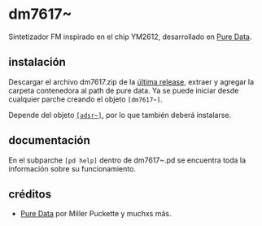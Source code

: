 # dm7617~
Sintetizador FM inspirado en el chip YM2612, desarrollado en [Pure Data](https://github.com/pure-data/pure-data).


## instalación
Descargar el archivo dm7617.zip de la [última release](https://github.com/teaecetyrannis/pd-dm7617/releases), extraer y agregar la carpeta contenedora al path de pure data. Ya se puede iniciar desde cualquier parche creando el objeto `[dm7617~]`.  
  
Depende del objeto [`[adsr~]`](https://github.com/teaecetyrannis/pd-adsr), por lo que también deberá instalarse.


## documentación
En el subparche `[pd help]` dentro de dm7617~.pd se encuentra toda la información sobre su funcionamiento.
	

## créditos
- [Pure Data](https://github.com/pure-data/pure-data) por Miller Puckette y muchxs más.
